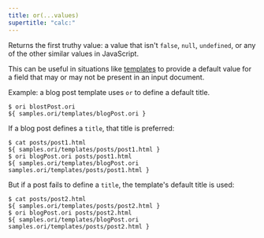 ```yaml
---
title: or(...values)
supertitle: "calc:"
---
```


Returns the first truthy value: a value that isn't `false`, `null`, `undefined`, or any of the other similar values in JavaScript.

This can be useful in situations like [templates](/language/templates.html) to provide a default value for a field that may or may not be present in an input document.

Example: a blog post template uses `or` to define a default title.

```console
$ ori blostPost.ori
${ samples.ori/templates/blogPost.ori }
```

If a blog post defines a `title`, that title is preferred:

```console
$ cat posts/post1.html
${ samples.ori/templates/posts/post1.html }
$ ori blogPost.ori posts/post1.html
${ samples.ori/templates/blogPost.ori samples.ori/templates/posts/post1.html }
```

But if a post fails to define a `title`, the template's default title is used:

```console
$ cat posts/post2.html
${ samples.ori/templates/posts/post2.html }
$ ori blogPost.ori posts/post2.html
${ samples.ori/templates/blogPost.ori samples.ori/templates/posts/post2.html }
```
